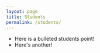 ```yaml
---
layout: page
title: Students
permalink: /students/
---
```


* Here is a bulleted students point!
* Here's another! 
